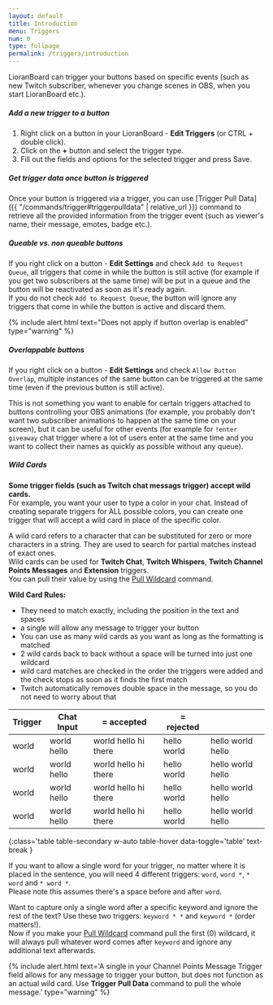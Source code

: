 ```yaml
---
layout: default
title: Introduction
menu: Triggers
num: 0
type: fullpage
permalink: /triggers/introduction
---
```


LioranBoard can trigger your buttons based on specific events (such as new Twitch subscriber, whenever you change scenes in OBS, when you start LioranBoard etc.). 

##### Add a new trigger to a button
1. Right click on a button in your LioranBoard - **Edit Triggers** (or CTRL + double click). 
2. Click on the **+** button and select the trigger type. 
3. Fill out the fields and options for the selected trigger and press Save.

##### Get trigger data once button is triggered
Once your button is triggered via a trigger, you can use [Trigger Pull Data]({{ "/commands/trigger#triggerpulldata" | relative_url }}) command to retrieve all the provided information from the trigger event (such as viewer's name, their message, emotes, badge etc.).  

##### Queable vs. non queable buttons
If you right click on a button - **Edit Settings** and check `Add to Request Queue`, all triggers that come in while the button is still active (for example if you get two subscribers at the same time) will be put in a queue and the button will be reactivated as soon as it's ready again.\
If you do not check `Add to Request Queue`, the button will ignore any triggers that come in while the button is active and discard them.

{% include alert.html text="Does not apply if button overlap is enabled" type="warning" %} 

##### Overlappable buttons
If you right click on a button - **Edit Settings** and check `Allow Button Overlap`, multiple instances of the same button can be triggered at the same time (even if the previous button is still active).  


This is not something you want to enable for certain triggers attached to buttons controlling your OBS animations (for example, you probably don't want two subscriber animations to happen at the same time on your screen), but it can be useful for other events (for example for `!enter giveaway` chat trigger where a lot of users enter at the same time and you want to collect their names as quickly as possible without any queue). 

##### Wild Cards 
**Some trigger fields (such as Twitch chat messags trigger) accept wild cards.**\
For example, you want your user to type a color in your chat. Instead of creating separate triggers for ALL possible colors, you can create one trigger that will accept a wild card in place of the specific color.  


A wild card <i class="fas fa-star-of-life fa-sm"></i> refers to a character that can be substituted for zero or more characters in a string. They are used to search for partial matches instead of exact ones.\
Wild cards can be used for **Twitch Chat**, **Twitch Whispers**, **Twitch Channel Points Messages** and **Extension** triggers.\
You can pull their value by using the [Pull Wildcard](/commands/trigger#pullwildcard) command.

**Wild Card Rules:**
- They need to match exactly, including the position in the text and spaces
- a single <i class="fas fa-star-of-life fa-sm"></i> will allow any message to trigger your button
- You can use as many wild cards as you want as long as the formatting is matched
- 2 wild cards back to back without a space will be turned into just one wildcard
- wild card matches are checked in the order the triggers were added and the check stops as soon as it finds the first match
- Twitch automatically removes double space in the message, so you do not need to worry about that


|Trigger |	Chat Input | <i class="fas fa-check" style="color: green"></i> = accepted | <i class="fas fa-times" style="color: red"></i> = rejected ||
|-------|--------|--------|--------|--------|
|world <i class="fas fa-star-of-life fa-sm"></i>|	world hello <i class="fas fa-check" style="color: green"></i>	|world hello hi there <i class="fas fa-check" style="color: green"></i>|	hello world	 <i class="fas fa-times" style="color: red"></i>|hello world hello <i class="fas fa-times" style="color: red"></i>
|<i class="fas fa-star-of-life fa-sm"></i> world|	world hello <i class="fas fa-times" style="color: red"></i>|	world hello hi there <i class="fas fa-times" style="color: red"></i>|	hello world <i class="fas fa-check" style="color: green"></i>|	hello world hello <i class="fas fa-times" style="color: red"></i>
|<i class="fas fa-star-of-life fa-sm"></i> world <i class="fas fa-star-of-life fa-sm"></i>|	world hello	<i class="fas fa-times" style="color: red"></i>|world hello hi there <i class="fas fa-times" style="color: red"></i>	|hello world <i class="fas fa-times" style="color: red"></i>|	hello world hello <i class="fas fa-check" style="color: green"></i>
|world <i class="fas fa-star-of-life fa-sm"></i> <i class="fas fa-star-of-life fa-sm"></i>|	world hello <i class="fas fa-times" style="color: red"></i>|	world hello hi there <i class="fas fa-check" style="color: green"></i>|	hello world	<i class="fas fa-times" style="color: red"></i>|hello world hello <i class="fas fa-times" style="color: red"></i>
{:class='table table-secondary w-auto table-hover data-toggle='table' text-break }

If you want to allow a single word for your trigger, no matter where it is placed in the sentence, you will need 4 different triggers: `word`, `word *`, `* word` and `* word *`.\
Please note this assumes there's a space before and after `word`.

Want to capture only a single word after a specific keyword and ignore the rest of the text? Use these two triggers: `keyword * *` and `keyword *` (order matters!).\
Now if you make your [Pull Wildcard](/commands/trigger#pullwildcard) command pull the first (0) wildcard, it will always pull whatever word comes after `keyword` and ignore any additional text afterwards.

{% include alert.html text='A single <i class="fas fa-star-of-life fa-sm"></i> in your Channel Points Message Trigger field allows for any message to trigger your button, but does not function as an actual wild card. Use <b>Trigger Pull Data</b> command to pull the whole message.' type="warning" %} 